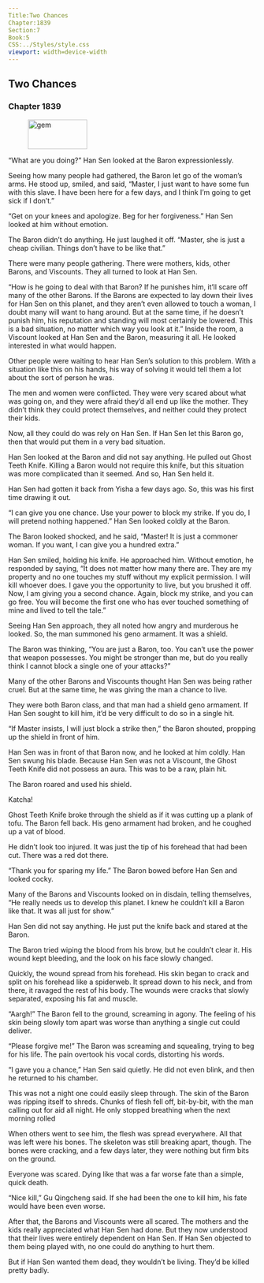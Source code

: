```yaml
---
Title:Two Chances 
Chapter:1839 
Section:7 
Book:5 
CSS:../Styles/style.css 
viewport: width=device-width
---
```

  
## Two Chances
### Chapter 1839
  
<figure>
	<img src="../Images/gem.gif" alt="gem" id="gem" width="120" height="60" />
</figure>
  

  
“What are you doing?” Han Sen looked at the Baron expressionlessly.

Seeing how many people had gathered, the Baron let go of the woman’s arms. He stood up, smiled, and said, “Master, I just want to have some fun with this slave. I have been here for a few days, and I think I’m going to get sick if I don’t.”

“Get on your knees and apologize. Beg for her forgiveness.” Han Sen looked at him without emotion.

The Baron didn’t do anything. He just laughed it off. “Master, she is just a cheap civilian. Things don’t have to be like that.”

There were many people gathering. There were mothers, kids, other Barons, and Viscounts. They all turned to look at Han Sen.

“How is he going to deal with that Baron? If he punishes him, it’ll scare off many of the other Barons. If the Barons are expected to lay down their lives for Han Sen on this planet, and they aren’t even allowed to touch a woman, I doubt many will want to hang around. But at the same time, if he doesn’t punish him, his reputation and standing will most certainly be lowered. This is a bad situation, no matter which way you look at it.” Inside the room, a Viscount looked at Han Sen and the Baron, measuring it all. He looked interested in what would happen.

Other people were waiting to hear Han Sen’s solution to this problem. With a situation like this on his hands, his way of solving it would tell them a lot about the sort of person he was.

The men and women were conflicted. They were very scared about what was going on, and they were afraid they’d all end up like the mother. They didn’t think they could protect themselves, and neither could they protect their kids.

Now, all they could do was rely on Han Sen. If Han Sen let this Baron go, then that would put them in a very bad situation.

Han Sen looked at the Baron and did not say anything. He pulled out Ghost Teeth Knife. Killing a Baron would not require this knife, but this situation was more complicated than it seemed. And so, Han Sen held it.

Han Sen had gotten it back from Yisha a few days ago. So, this was his first time drawing it out.

“I can give you one chance. Use your power to block my strike. If you do, I will pretend nothing happened.” Han Sen looked coldly at the Baron.

The Baron looked shocked, and he said, “Master! It is just a commoner woman. If you want, I can give you a hundred extra.”

Han Sen smiled, holding his knife. He approached him. Without emotion, he responded by saying, “It does not matter how many there are. They are my property and no one touches my stuff without my explicit permission. I will kill whoever does. I gave you the opportunity to live, but you brushed it off. Now, I am giving you a second chance. Again, block my strike, and you can go free. You will become the first one who has ever touched something of mine and lived to tell the tale.”

Seeing Han Sen approach, they all noted how angry and murderous he looked. So, the man summoned his geno armament. It was a shield.

The Baron was thinking, “You are just a Baron, too. You can’t use the power that weapon possesses. You might be stronger than me, but do you really think I cannot block a single one of your attacks?”

Many of the other Barons and Viscounts thought Han Sen was being rather cruel. But at the same time, he was giving the man a chance to live.

They were both Baron class, and that man had a shield geno armament. If Han Sen sought to kill him, it’d be very difficult to do so in a single hit.

“If Master insists, I will just block a strike then,” the Baron shouted, propping up the shield in front of him.

Han Sen was in front of that Baron now, and he looked at him coldly. Han Sen swung his blade. Because Han Sen was not a Viscount, the Ghost Teeth Knife did not possess an aura. This was to be a raw, plain hit.

The Baron roared and used his shield.

Katcha!

Ghost Teeth Knife broke through the shield as if it was cutting up a plank of tofu. The Baron fell back. His geno armament had broken, and he coughed up a vat of blood.

He didn’t look too injured. It was just the tip of his forehead that had been cut. There was a red dot there.

“Thank you for sparing my life.” The Baron bowed before Han Sen and looked cocky.

Many of the Barons and Viscounts looked on in disdain, telling themselves, “He really needs us to develop this planet. I knew he couldn’t kill a Baron like that. It was all just for show.”

Han Sen did not say anything. He just put the knife back and stared at the Baron.

The Baron tried wiping the blood from his brow, but he couldn’t clear it. His wound kept bleeding, and the look on his face slowly changed.

Quickly, the wound spread from his forehead. His skin began to crack and split on his forehead like a spiderweb. It spread down to his neck, and from there, it ravaged the rest of his body. The wounds were cracks that slowly separated, exposing his fat and muscle.

“Aargh!” The Baron fell to the ground, screaming in agony. The feeling of his skin being slowly tom apart was worse than anything a single cut could deliver.

“Please forgive me!” The Baron was screaming and squealing, trying to beg for his life. The pain overtook his vocal cords, distorting his words.

“I gave you a chance,” Han Sen said quietly. He did not even blink, and then he returned to his chamber.

This was not a night one could easily sleep through. The skin of the Baron was ripping itself to shreds. Chunks of flesh fell off, bit-by-bit, with the man calling out for aid all night. He only stopped breathing when the next morning rolled

When others went to see him, the flesh was spread everywhere. All that was left were his bones. The skeleton was still breaking apart, though. The bones were cracking, and a few days later, they were nothing but firm bits on the ground.

Everyone was scared. Dying like that was a far worse fate than a simple, quick death.

“Nice kill,” Gu Qingcheng said. If she had been the one to kill him, his fate would have been even worse.

After that, the Barons and Viscounts were all scared. The mothers and the kids really appreciated what Han Sen had done. But they now understood that their lives were entirely dependent on Han Sen. If Han Sen objected to them being played with, no one could do anything to hurt them.

But if Han Sen wanted them dead, they wouldn’t be living. They’d be killed pretty badly.